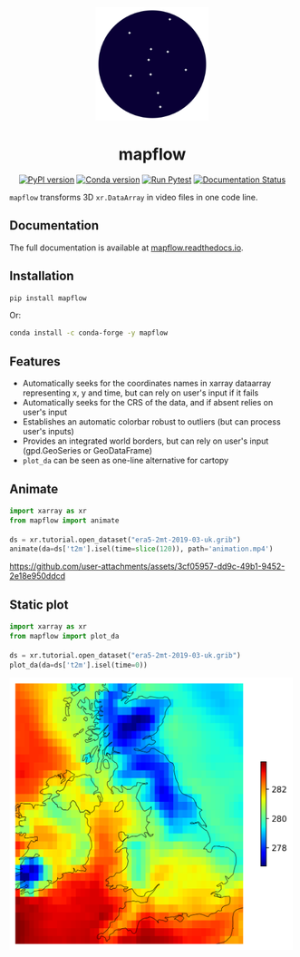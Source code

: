 <div align="center">
<img src="_static/logo.svg" alt="mapflow logo" width="200" height="200">

# mapflow

[![PyPI version](https://badge.fury.io/py/mapflow.svg)](https://badge.fury.io/py/mapflow)
[![Conda version](https://anaconda.org/conda-forge/mapflow/badges/version.svg)](https://anaconda.org/conda-forge/mapflow)
[![Run Pytest](https://github.com/CyrilJl/mapflow/actions/workflows/pytest.yaml/badge.svg)](https://github.com/CyrilJl/mapflow/actions/workflows/pytest.yaml)
[![Documentation Status](https://readthedocs.org/projects/mapflow/badge/?version=latest)](https://mapflow.readthedocs.io/en/latest/?badge=latest)
</div>

``mapflow`` transforms 3D ``xr.DataArray`` in video files in one code line.

## Documentation

The full documentation is available at [mapflow.readthedocs.io](https://mapflow.readthedocs.io).

## Installation

```bash
pip install mapflow
```

Or:

```bash
conda install -c conda-forge -y mapflow
```

## Features

- Automatically seeks for the coordinates names in xarray dataarray representing x, y and time, but can rely on user's input if it fails
- Automatically seeks for the CRS of the data, and if absent relies on user's input
- Establishes an automatic colorbar robust to outliers (but can process user's inputs)
- Provides an integrated world borders, but can rely on user's input (gpd.GeoSeries or GeoDataFrame)
- `plot_da` can be seen as one-line alternative for cartopy

## Animate

```python
import xarray as xr
from mapflow import animate

ds = xr.tutorial.open_dataset("era5-2mt-2019-03-uk.grib")
animate(da=ds['t2m'].isel(time=slice(120)), path='animation.mp4')
```

https://github.com/user-attachments/assets/3cf05957-dd9c-49b1-9452-2e18e950ddcd

## Static plot

```python
import xarray as xr
from mapflow import plot_da

ds = xr.tutorial.open_dataset("era5-2mt-2019-03-uk.grib")
plot_da(da=ds['t2m'].isel(time=0))
```

<img src="https://raw.githubusercontent.com/CyrilJl/mapflow/main/_static/plot_da.png" alt="plot_da" width="500">
